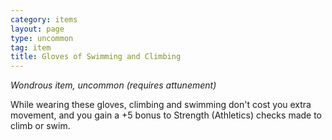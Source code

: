 ```yaml
---
category: items
layout: page
type: uncommon
tag: item
title: Gloves of Swimming and Climbing 
---
```

_Wondrous item, uncommon (requires attunement)_ 

While wearing these gloves, climbing and swimming don't cost you extra movement, and you gain a +5 bonus to Strength (Athletics) checks made to climb or swim.
